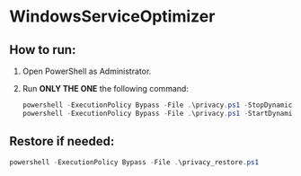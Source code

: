 # WindowsServiceOptimizer

## How to run:

1. Open PowerShell as Administrator.
2. Run **ONLY THE ONE** the following command:

   ```powershell
   powershell -ExecutionPolicy Bypass -File .\privacy.ps1 -StopDynamicServices  #BREAK MICROSOFT AUTHENTICATION/UPDATES ETC 
   powershell -ExecutionPolicy Bypass -File .\privacy.ps1 -StartDynamicServices #LITE VERSION
   ```

## Restore if needed:

   ```powershell
   powershell -ExecutionPolicy Bypass -File .\privacy_restore.ps1
   ```
